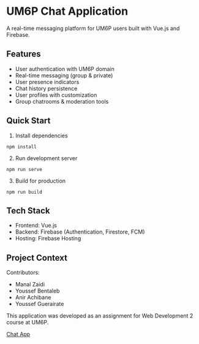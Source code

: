 # UM6P Chat Application

A real-time messaging platform for UM6P users built with Vue.js and Firebase.

## Features

-   User authentication with UM6P domain
-   Real-time messaging (group & private)
-   User presence indicators
-   Chat history persistence
-   User profiles with customization
-   Group chatrooms & moderation tools

## Quick Start

1. Install dependencies

```
npm install
```

2. Run development server

```
npm run serve
```

3. Build for production

```
npm run build
```

## Tech Stack

-   Frontend: Vue.js
-   Backend: Firebase (Authentication, Firestore, FCM)
-   Hosting: Firebase Hosting

## Project Context

Contributors:
- Manal Zaidi
- Youssef Bentaleb
- Anir Achibane
- Youssef Guerairate

This application was developed as an assignment for Web Development 2 course at UM6P.

[Chat App](https://chat-app-16fdd.web.app/)
